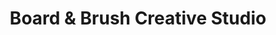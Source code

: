 ---
title: "Board & Brush Creative Studio"
url: /athens/board-und-brush-creative-studio/
shop: Kunst
---